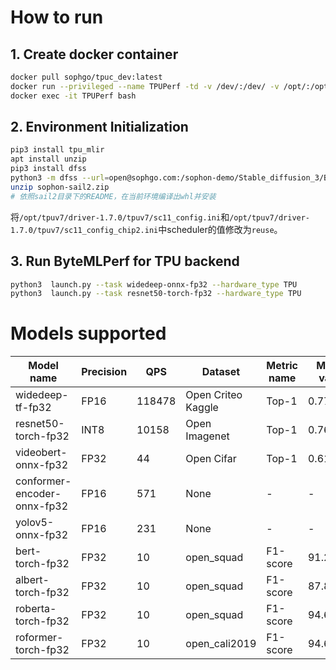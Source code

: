 

# How to run

## 1. Create docker container

```bash
docker pull sophgo/tpuc_dev:latest
docker run --privileged --name TPUPerf -td -v /dev/:/dev/ -v /opt/:/opt/ -v <your path>:/workspace/ --entrypoint bash sophgo/tpuc_dev:latest
docker exec -it TPUPerf bash
```

## 2. Environment Initialization

```bash
pip3 install tpu_mlir
apt install unzip
pip3 install dfss
python3 -m dfss --url=open@sophgo.com:/sophon-demo/Stable_diffusion_3/BM1690/sophon-sail2.zip
unzip sophon-sail2.zip
# 依照sail2目录下的README，在当前环境编译出whl并安装
```

将`/opt/tpuv7/driver-1.7.0/tpuv7/sc11_config.ini`和`/opt/tpuv7/driver-1.7.0/tpuv7/sc11_config_chip2.ini`中scheduler的值修改为`reuse`。

## 3. Run ByteMLPerf for TPU backend

```bash
python3  launch.py --task widedeep-onnx-fp32 --hardware_type TPU
python3  launch.py --task resnet50-torch-fp32 --hardware_type TPU
```

# Models supported 

| Model name          |  Precision | QPS       | Dataset            | Metric name | Metric value | report |
| ----                | ----       | ----      | ----               | ----        | ----     | ---- |
| widedeep-tf-fp32    | FP16       | 118478    | Open Criteo Kaggle | Top-1       | 0.77392 | [report](../../reports/TPU/widedeep-tf-fp32/) |
| resnet50-torch-fp32 | INT8       | 10158      | Open Imagenet      | Top-1       | 0.7686 | [report](../../reports/TPU/resnet50-torch-fp32/) |
| videobert-onnx-fp32 | FP32       | 44        | Open Cifar      | Top-1       | 0.6171 | [report](../../reports/TPU/videobert-onnx-fp32/) |
| conformer-encoder-onnx-fp32 | FP16 | 571     | None             | -           | - | [report](../../reports/TPU/conformer-encoder-onnx-fp32/) |
| yolov5-onnx-fp32    | FP16        |  231     | None             | -           | - | [report](../../reports/TPU/yolov5-onnx-fp32/) |
| bert-torch-fp32    | FP32        |  10     | open_squad      | F1-score       | 91.2037 | [report](../../reports/TPU/bert-torch-fp32/) |
| albert-torch-fp32    | FP32      |  10     | open_squad      | F1-score       | 87.80423 | [report](../../reports/TPU/albert-torch-fp32/) |
| roberta-torch-fp32   | FP32      |  10     | open_squad      | F1-score       | 94.68039 | [report](../../reports/TPU/roberta-torch-fp32/) |
| roformer-torch-fp32  | FP32      |  10     | open_cali2019   | F1-score       | 94.68039 | [report](../../reports/TPU/roformer-torch-fp32/) |